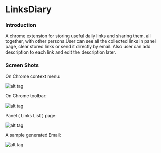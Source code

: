 LinksDiary
==========

### Introduction
A chrome extension for storing useful daily links and sharing them, all together, with other persons.User can see all the collected links in panel page, clear stored links or send it directly by email. Also user can add description to each link and edit the description later.

### Screen Shots
On Chrome context menu:

![alt tag](https://raw.github.com/coybit/LinksDiary/master/icons/shot1.png)


On Chrome toolbar:

![alt tag](https://raw.github.com/coybit/LinksDiary/master/icons/shot2.png)


Panel ( Links List ) page:

![alt tag](https://raw.github.com/coybit/LinksDiary/master/icons/shot3.png)


A sample generated Email:

![alt tag](https://raw.github.com/coybit/LinksDiary/master/icons/shot4.png)